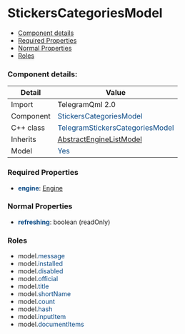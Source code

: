 # StickersCategoriesModel

 * [Component details](#component-details)
 * [Required Properties](#required-properties)
 * [Normal Properties](#normal-properties)
 * [Roles](#roles)


### Component details:

|Detail|Value|
|------|-----|
|Import|TelegramQml 2.0|
|Component|<font color='#074885'>StickersCategoriesModel</font>|
|C++ class|<font color='#074885'>TelegramStickersCategoriesModel</font>|
|Inherits|<font color='#074885'>[AbstractEngineListModel](abstractenginelistmodel.md)</font>|
|Model|<font color='#074885'>Yes</font>|


### Required Properties

* <font color='#074885'><b>engine</b></font>: [Engine](engine.md)


### Normal Properties

* <font color='#074885'><b>refreshing</b></font>: boolean (readOnly)





### Roles

 * model.<font color='#074885'>message</font>
 * model.<font color='#074885'>installed</font>
 * model.<font color='#074885'>disabled</font>
 * model.<font color='#074885'>official</font>
 * model.<font color='#074885'>title</font>
 * model.<font color='#074885'>shortName</font>
 * model.<font color='#074885'>count</font>
 * model.<font color='#074885'>hash</font>
 * model.<font color='#074885'>inputItem</font>
 * model.<font color='#074885'>documentItems</font>
